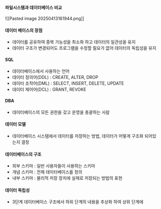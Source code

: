 #### 파일시스템과 데이터베이스 비교
![[Pasted image 20250413161944.png]]

#### 데이터 베이스의 장점
- 데이터를 공유하여 중복 가능성을 최소화 하고 데이터의 일관성을 유지
- 데이터 구조가 변경되어도 프로그램을 수정할 필요가 없어 데이터의 독립성을 유지

#### SQL
- 데이터베이스에서 사용하는 언어
- 데이터 정의어(DDL) : CREATE, ALTER, DROP
- 데이터 조작어(DML) : SELECT, INSERT, DELETE, UPDATE
- 데이터 제어어(DCL) : GRANT, REVOKE

#### DBA
- 데이터베이스의 모든 권한을 갖고 운영을 총괄하는 사람

#### 데이터 모델
- 데이터베이스 시스템에서 데이터를 저장하는 방법, 데이터가 어떻게 구조화 되어있는지 결정

#### 데이터베이스의 구조
- 외부 스키마 : 일반 사용자들이 사용하는 스키마
- 개념 스키마 : 전체 데이터베이스를 정의
- 내부 스키마 : 물리적 저장 장치에 실제로 저장되는 방법의 표현

#### 데이터 독립성
- 3단계 데이터베이스 구조에서 하위 단계의 내용을 추상화 하여 상위 단계에